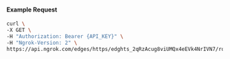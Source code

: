 <!-- Code generated for API Clients. DO NOT EDIT. -->

#### Example Request

```bash
curl \
-X GET \
-H "Authorization: Bearer {API_KEY}" \
-H "Ngrok-Version: 2" \
https://api.ngrok.com/edges/https/edghts_2qRzAcug8viUMQx4eEVk4NrIVN7/routes/edghtsrt_2qRzAgdsJlOTMZBtr01EbQtUghU/compression
```
